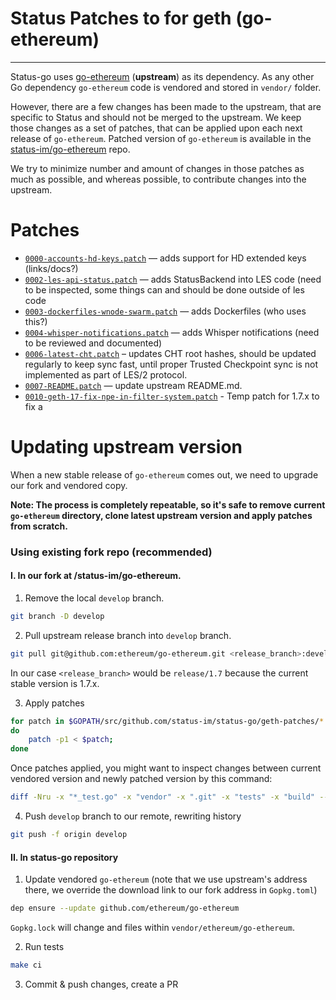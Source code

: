 # Status Patches to for geth (go-ethereum)
---

Status-go uses [go-ethereum](https://github.com/ethereum/go-ethereum) (**upstream**) as its dependency. As any other Go dependency `go-ethereum` code is vendored and stored in `vendor/` folder.

However, there are a few changes has been made to the upstream, that are specific to Status and should not be merged to the upstream. We keep those changes as a set of patches, that can be applied upon each next release of `go-ethereum`. Patched version of `go-ethereum` is available in the [status-im/go-ethereum](https://github.com/status/go-ethereum) repo.

We try to minimize number and amount of changes in those patches as much as possible, and whereas possible, to contribute changes into the upstream.

# Patches

 - [`0000-accounts-hd-keys.patch`](./0000-accounts-hd-keys.patch) — adds support for HD extended keys (links/docs?)
 - [`0002-les-api-status.patch`](./0002-les-api-status.patch) — adds StatusBackend into LES code (need to be inspected, some things can and should be done outside of les code
 - [`0003-dockerfiles-wnode-swarm.patch`](./0003-dockerfiles-wnode-swarm.patch) — adds Dockerfiles (who uses this?)
 - [`0004-whisper-notifications.patch`](./0004-whisper-notifications.patch) — adds Whisper notifications (need to be reviewed and documented)
 - [`0006-latest-cht.patch`](./0006-latest-cht.patch) – updates CHT root hashes, should be updated regularly to keep sync fast, until proper Trusted Checkpoint sync is not implemented as part of LES/2 protocol.
 - [`0007-README.patch`](./0007-README.patch) — update upstream README.md.
 - [`0010-geth-17-fix-npe-in-filter-system.patch`](./0010-geth-17-fix-npe-in-filter-system.patch) - Temp patch for 1.7.x to fix a
# Updating upstream version

When a new stable release of `go-ethereum` comes out, we need to upgrade our fork and vendored copy.

**Note: The process is completely repeatable, so it's safe to remove current `go-ethereum` directory, clone latest upstream version and apply patches from scratch.**

### Using existing fork repo (recommended)

#### I. In our fork at /status-im/go-ethereum.

1. Remove the local `develop` branch.
```bash
git branch -D develop
```

2. Pull upstream release branch into `develop` branch.
```bash
git pull git@github.com:ethereum/go-ethereum.git <release_branch>:develop
```
In our case `<release_branch>` would be `release/1.7` because the current stable version is
1.7.x.

3. Apply patches
```bash
for patch in $GOPATH/src/github.com/status-im/status-go/geth-patches/*.patch;
do
    patch -p1 < $patch;
done
```

Once patches applied, you might want to inspect changes between current vendored version and newly patched version by this command:
```bash
diff -Nru -x "*_test.go" -x "vendor" -x ".git" -x "tests" -x "build" --brief $GOPATH/src/github.com/status-im/go-ethereum $GOPATH/src/github.com/status-im/status-go/vendor/github.com/ethereum/go-ethereum
```

4. Push `develop` branch to our remote, rewriting history
```bash
git push -f origin develop
```

#### II. In status-go repository

1. Update vendored `go-ethereum` (note that we use upstream's address there, we override the download link to our fork address in `Gopkg.toml`)
```bash
dep ensure --update github.com/ethereum/go-ethereum
```

`Gopkg.lock` will change and files within `vendor/ethereum/go-ethereum`.

2. Run tests
```bash
make ci
```

3. Commit & push changes, create a PR
